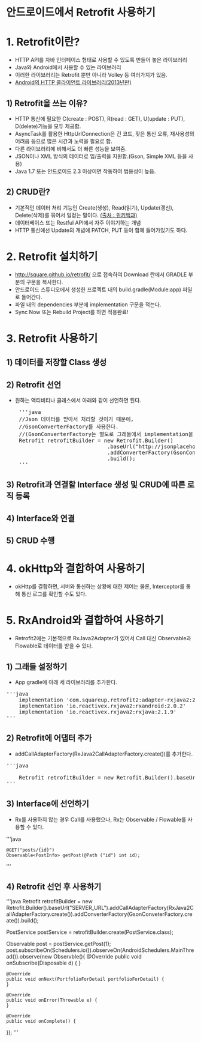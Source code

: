 # 안드로이드에서 Retrofit 사용하기

# 1. Retrofit이란?
 - HTTP API를 자바 인터페이스 형태로 사용할 수 있도록 만들어 놓은 라이브러리
 - Java와 Android에서 사용할 수 있는 라이브러리
 - 이러한 라이브러리는 Retrofit 뿐만 아니라 Volley 등 여러가지가 있음.
 - [Android의 HTTP 클라이언트 라이브러리(2013년판)](http://d2.naver.com/helloworld/377316)
 

## 1) Retrofit을 쓰는 이유?
 - HTTP 통신에 필요한 C(create : POST), R(read : GET), U(update : PUT), D(delete)기능을 모두 제공함.
 - AsyncTask를 활용한 HttpUrlConnection은 긴 코드, 잦은 통신 오류, 재사용성의 어려움 등으로 많은 시간과 노력을 필요로 함.
 - 다른 라이브러리에 비해서도 더 빠른 성능을 보여줌.
 - JSON이나 XML 방식의 데이터로 입/출력을 지원함.(Gson, Simple XML 등을 사용)
 - Java 1.7 또는 안드로이드 2.3 이상이면 작동하여 범용성이 높음.

## 2) CRUD란?
 - 기본적인 데이터 처리 기능인 Create(생성), Read(읽기), Update(갱신), Delete(삭제)를 묶어서 일컫는 말이다. [(출처 : 위키백과)](https://ko.wikipedia.org/wiki/CRUD)
 - 데이터베이스 또는 Restful API에서 자주 이야기하는 개념
 - HTTP 통신에선 Update의 개념에 PATCH, PUT 등이 함께 들어가있기도 하다.

# 2. Retrofit 설치하기

 - http://square.github.io/retrofit/ 으로 접속하여 Download 란에서 GRADLE 부분의 구문을 복사한다. 
 - 안드로이드 스튜디오에서 생성한 프로젝트 내의 build.gradle(Module:app) 파일로 들어간다.
 - 파일 내의 dependencies 부분에 implementation 구문을 적는다.
 - Sync Now 또는 Rebuild Project를 하면 적용완료!

# 3. Retrofit 사용하기

## 1) 데이터를 저장할 Class 생성
## 2) Retrofit 선언
- 원하는 액티비티나 클래스에서 아래와 같이 선언하면 된다.

<pre>
    '''java
    //Json 데이터를 받아서 처리할 것이기 때문에, 
    //GsonConverterFactory를 사용한다.
    //(GsonConverterFactory는 별도로 그래들에서 implementation을 수행해야 한다.)   
    Retrofit retrofitBuilder = new Retrofit.Builder()
                                .baseUrl("http://jsonplaceholder.typicode.com/")
                                .addConverterFactory(GsonConverterFactor.create())
                                .build();
    '''
</pre>
## 3) Retrofit과 연결할 Interface 생성 및 CRUD에 따른 로직 등록    
## 4) Interface와 연결
## 5) CRUD 수행

# 4. okHttp와 결합하여 사용하기
 - okHttp를 결합하면, 서버와 통신하는 상황에 대한 제어는 물론, Interceptor를 통해 통신 로그를 확인할 수도 있다.


# 5. RxAndroid와 결합하여 사용하기
 - Retrofit2에는 기본적으로 RxJava2Adapter가 있어서 Call 대신 Observable과 Flowable로 데이터를 받을 수 있다.
 
## 1) 그래들 설정하기
 - App gradle에 아래 세 라이브러리를 추가한다.
<pre>
'''java
    implementation 'com.squareup.retrofit2:adapter-rxjava2:2.3.0'
    implementation 'io.reactivex.rxjava2:rxandroid:2.0.2'
    implementation 'io.reactivex.rxjava2:rxjava:2.1.9'   
'''
</pre>

## 2) Retrofit에 어댑터 추가
 - addCallAdapterFactory(RxJava2CallAdapterFactory.create())를 추가한다.
<pre>
'''java

    Retrofit retrofitBuilder = new Retrofit.Builder().baseUrl("SERVER_URL").addCallAdapterFactory(RxJava2CallAdapterFactory.create()).addConverterFactory(GsonConveterFactory.create()).build();
'''
</pre>

## 3) Interface에 선언하기
 - Rx를 사용하지 않는 경우 Call<T>를 사용했으나, Rx는 Observable<T> / Flowable<T>를 사용할 수 있다.


 '''java
    
    @GET("posts/{id}")
    Observable<PostInfo> getPost(@Path ("id") int id);

 '''


## 4) Retrofit 선언 후 사용하기


'''java
Retrofit retrofitBuilder = new Retrofit.Builder().baseUrl("SERVER_URL").addCallAdapterFactory(RxJava2CallAdapterFactory.create()).addConverterFactory(GsonConveterFactory.create()).build();

PostService postService = retrofitBuilder.create(PostService.class);

Observable<PostInfo> post = postService.getPost(1);
post.subscribeOn(Schedulers.io()).observeOn(AndroidSchedulers.MainThread()).observe(new Observble<PostInfo>(){
    @Override
    public void onSubscribe(Disposable d) {
    }

    @Override
    public void onNext(PortfolioForDetail portfolioForDetail) {
    }

    @Override
    public void onError(Throwable e) {
    }

    @Override
    public void onComplete() {
});
'''
